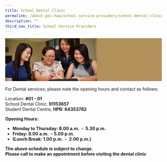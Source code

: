 ```yaml
---
title: School Dental Clinic
permalink: /about-pei-hwa/school-service-providers/school-dental-clinic/
description: ""
third_nav_title: School Service Providers
---
```

![](/images/Website%20Banners%20Subpage/948x260%20masterhead%20-%20About%20Pei%20Hwa4.jpg)

For Dental services, please note the opening hours and contact as follows:

Location: 
**#01 - 01** <br>
School Dental Clinic: 
**91153657** <br>
Student Dental Centre, 
**HPB: 64353782**


**Opening Hours:**

*   **Monday to Thursday: 8.00 a.m.&nbsp; -&nbsp; 5.30 p.m.**
*   **Friday: 8.00 a.m.&nbsp; - 5.00 p.m.**
*   **(Lunch Break: 1.00 p.m.&nbsp; -&nbsp; 2.00 p.m.)**

  

**The above schedule is subject to change.<br>
Please call to make an appointment before visiting the dental clinic**